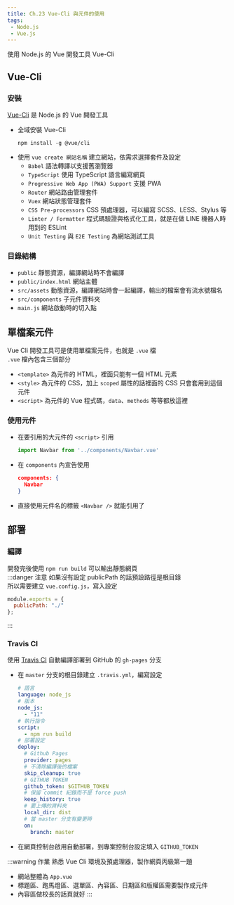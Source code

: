 ```yaml
--- 
title: Ch.23 Vue-Cli 與元件的使用
tags:
 - Node.js
 - Vue.js
---
```

使用 Node.js 的 Vue 開發工具 Vue-Cli
<!-- more -->
## Vue-Cli
### 安裝
[Vue-Cli](https://cli.vuejs.org/) 是 Node.js 的 Vue 開發工具
- 全域安裝 Vue-Cli
  ```
  npm install -g @vue/cli
  ```
- 使用 `vue create 網站名稱` 建立網站，依需求選擇套件及設定
  - `Babel` 語法轉譯以支援舊瀏覽器
  - `TypeScript` 使用 TypeScript 語言編寫網頁
  - `Progressive Web App (PWA) Support` 支援 PWA
  - `Router` 網站路由管理套件
  - `Vuex` 網站狀態管理套件
  - `CSS Pre-processors` CSS 預處理器，可以編寫 SCSS、LESS、Stylus 等
  - `Linter / Formatter` 程式碼驗證與格式化工具，就是在做 LINE 機器人時用到的 ESLint
  - `Unit Testing` 與 `E2E Testing` 為網站測試工具
### 目錄結構
- `public` 靜態資源，編譯網站時不會編譯
- `public/index.html` 網站主體
- `src/assets` 動態資源，編譯網站時會一起編譯，輸出的檔案會有流水號檔名
- `src/components` 子元件資料夾
- `main.js` 網站啟動時的切入點

## 單檔案元件
Vue Cli 開發工具可是使用單檔案元件，也就是 `.vue` 檔  
`.vue` 檔內包含三個部分

- `<template>` 為元件的 HTML，裡面只能有一個 HTML 元素
- `<style>` 為元件的 CSS，加上 `scoped` 屬性的話裡面的 CSS 只會套用到這個元件
- `<script>` 為元件的 Vue 程式碼，`data`、`methods` 等等都放這裡

### 使用元件
- 在要引用的大元件的 `<script>` 引用
  ```js
  import Navbar from '../components/Navbar.vue'
  ```
- 在 `components` 內宣告使用
  ```json
  components: {
    Navbar
  }
  ```
- 直接使用元件名的標籤 `<Navbar />` 就能引用了

## 部署
### 編譯
開發完後使用 `npm run build` 可以輸出靜態網頁  
:::danger 注意
如果沒有設定 publicPath 的話預設路徑是根目錄  
所以需要建立 `vue.config.js`，寫入設定  
```js
module.exports = {
  publicPath: "./"
};
```
:::

### Travis CI
使用 [Travis CI](https://travis-ci.org/) 自動編譯部署到 GitHub 的 `gh-pages` 分支  
- 在 `master` 分支的根目錄建立 `.travis.yml`，編寫設定
  ```yml
  # 語言
  language: node_js
  # 版本
  node_js:
    - "11"
  # 執行指令
  script:
    - npm run build
  # 部署設定
  deploy:
    # Github Pages
    provider: pages
    # 不清除編譯後的檔案
    skip_cleanup: true
    # GITHUB TOKEN
    github_token: $GITHUB_TOKEN
    # 保留 commit 紀錄而不是 force push
    keep_history: true
    # 要上傳的資料夾
    local_dir: dist
    # 當 master 分支有變更時
    on:
      branch: master
  ```
- 在網頁控制台啟用自動部署，到專案控制台設定填入 `GITHUB_TOKEN`

:::warning 作業
熟悉 Vue Cli 環境及預處理器，製作網頁丙級第一題
- 網站整體為 `App.vue`
- 標題區、跑馬燈區、選單區、內容區、日期區和版權區需要製作成元件
- 內容區做校長的話頁就好
:::
